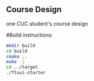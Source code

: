 Course Design
-------------

one CUC student's course design

#Build instructions:
~~~bash
mkdir build
cd build
cmake ..
make -j
cd ../target
./ftxui-starter
~~~


